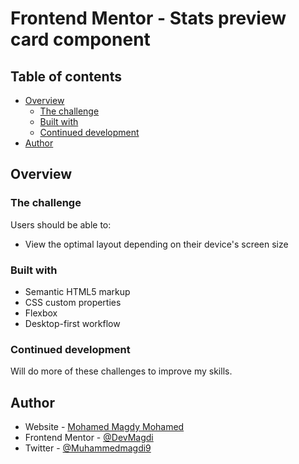 # Frontend Mentor - Stats preview card component 

## Table of contents

- [Overview](#overview)
  - [The challenge](#the-challenge)
  - [Built with](#built-with)
  - [Continued development](#continued-development)
- [Author](#author)

## Overview

### The challenge

Users should be able to:

- View the optimal layout depending on their device's screen size

### Built with

- Semantic HTML5 markup
- CSS custom properties
- Flexbox
- Desktop-first workflow

### Continued development

Will do more of these challenges to improve my skills.

## Author

- Website - [Mohamed Magdy Mohamed](https://santu369.github.io/FreeCodeCamp-PersonalPortfolioWebpage)
- Frontend Mentor - [@DevMagdi](https://www.frontendmentor.io/profile/DevMagdi)
- Twitter - [@Muhammedmagdi9](https://www.twitter.com/Muhammedmagdi9)
